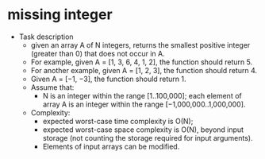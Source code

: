 # missing integer

* Task description
  * given an array A of N integers, returns the smallest positive integer (greater than 0) that does not occur in A.
  * For example, given A = [1, 3, 6, 4, 1, 2], the function should return 5.
  * For another example, given A = [1, 2, 3], the function should return 4.
  * Given A = [−1, −3], the function should return 1.
  * Assume that:
    * N is an integer within the range [1..100,000]; each element of array A is an integer within the range [−1,000,000..1,000,000].
  * Complexity:
    * expected worst-case time complexity is O(N);
    * expected worst-case space complexity is O(N), beyond input storage (not counting the storage required for input arguments).
    * Elements of input arrays can be modified.
